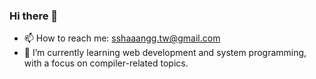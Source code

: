 ### Hi there 👋
- 📫 How to reach me: sshaaangg.tw@gmail.com
- 🌱 I’m currently learning web development and system programming, with a focus on compiler-related topics.

<!-- flag: nonCTF{praise_the_☀️!}
- My Linkedin profile: www.linkedin.com/in/shang-chun
- My HackMD profle: https://hackmd.io/@sShaAanGg 
-->

<!--
**sShaAanGg/sShaAanGg** is a ✨ _special_ ✨ repository because its `README.md` (this file) appears on your GitHub profile.

Here are some ideas to get you started:

- 🔭 I’m currently working on ...
- 🌱 I’m currently learning ...
- 👯 I’m looking to collaborate on ...
- 🤔 I’m looking for help with ...
- 💬 Ask me about ...
- 📫 How to reach me: ...
- 😄 Pronouns: ...
- ⚡ Fun fact: ...

-->
